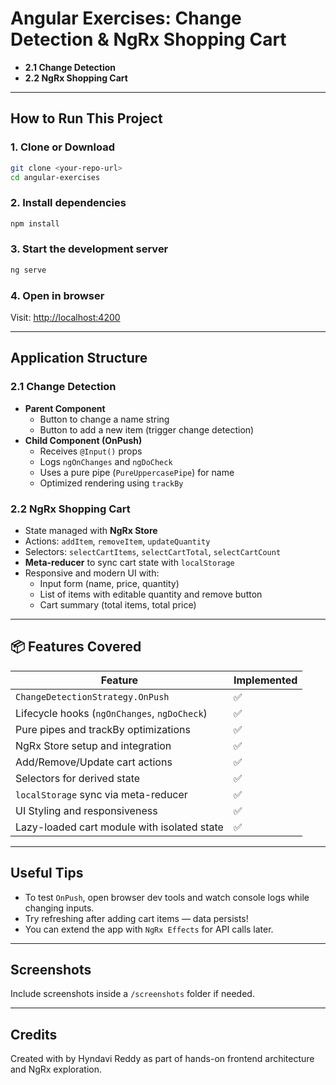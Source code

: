 
# Angular Exercises: Change Detection & NgRx Shopping Cart
- **2.1 Change Detection**
- **2.2 NgRx Shopping Cart**

---

## How to Run This Project

### 1. Clone or Download

```bash
git clone <your-repo-url>
cd angular-exercises
```

### 2. Install dependencies

```bash
npm install
```

### 3. Start the development server

```bash
ng serve
```

### 4. Open in browser

Visit: [http://localhost:4200](http://localhost:4200)

---

## Application Structure

### 2.1 Change Detection

- **Parent Component**
  - Button to change a name string
  - Button to add a new item (trigger change detection)
- **Child Component (OnPush)**
  - Receives `@Input()` props
  - Logs `ngOnChanges` and `ngDoCheck`
  - Uses a pure pipe (`PureUppercasePipe`) for name
  - Optimized rendering using `trackBy`

### 2.2 NgRx Shopping Cart

- State managed with **NgRx Store**
- Actions: `addItem`, `removeItem`, `updateQuantity`
- Selectors: `selectCartItems`, `selectCartTotal`, `selectCartCount`
- **Meta-reducer** to sync cart state with `localStorage`
- Responsive and modern UI with:
  - Input form (name, price, quantity)
  - List of items with editable quantity and remove button
  - Cart summary (total items, total price)

---

## 📦 Features Covered

| Feature                                 | Implemented |
|----------------------------------------|-------------|
| `ChangeDetectionStrategy.OnPush`       | ✅          |
| Lifecycle hooks (`ngOnChanges`, `ngDoCheck`) | ✅    |
| Pure pipes and trackBy optimizations   | ✅          |
| NgRx Store setup and integration       | ✅          |
| Add/Remove/Update cart actions         | ✅          |
| Selectors for derived state            | ✅          |
| `localStorage` sync via meta-reducer   | ✅          |
| UI Styling and responsiveness          | ✅          |
| Lazy-loaded cart module with isolated state | ✅    |

---

## Useful Tips

- To test `OnPush`, open browser dev tools and watch console logs while changing inputs.
- Try refreshing after adding cart items — data persists!
- You can extend the app with `NgRx Effects` for API calls later.

---

## Screenshots

Include screenshots inside a `/screenshots` folder if needed.

---

## Credits

Created with by Hyndavi Reddy as part of hands-on frontend architecture and NgRx exploration.

